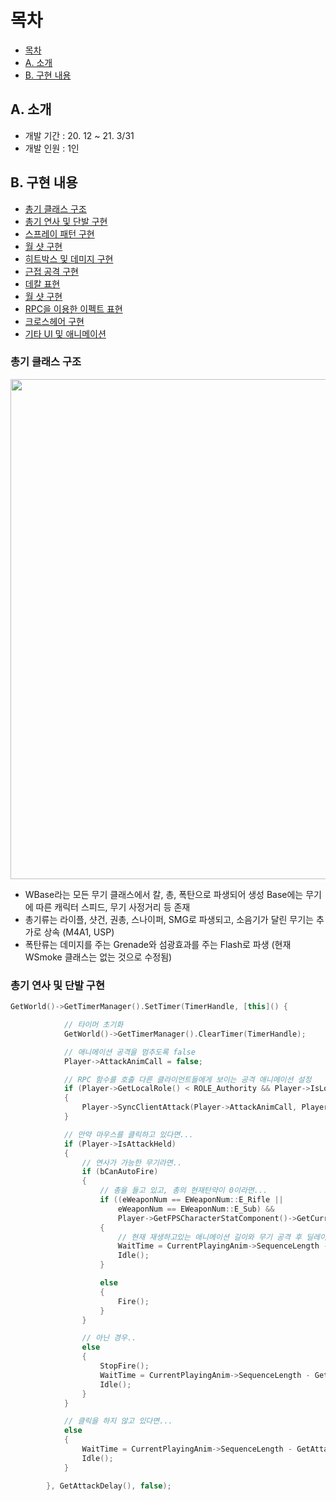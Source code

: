 # 목차
* [목차](#목차)
* [A. 소개](#소개)
* [B. 구현 내용](#구현-내용)

## A. 소개

* 개발 기간 : 20. 12 ~ 21. 3/31
* 개발 인원 : 1인 


## B. 구현 내용
* [총기 클래스 구조](#총기-클래스-구조)
* [총기 연사 및 단발 구현](#총기-연사-및-단발-구현)
* [스프레이 패턴 구현](#스프레이-패턴-구현)
* [월 샷 구현](#월-샷-구현)
* [히트박스 및 데미지 구현](#히트박스-및-데미지-구현)
* [근접 공격 구현](#근접-공격-구현)
* [데칼 표현](#데칼-표현)
* [월 샷 구현](#월-샷-구현)
* [RPC을 이용한 이펙트 표현](#RPC을-이용한-이펙트-표현)
* [크로스헤어 구현](#크로스헤어-구현)
* [기타 UI 및 애니메이션](#기타-UI-및-애니메이션)

### 총기 클래스 구조
<img src="https://user-images.githubusercontent.com/77636255/113281699-e1b67600-9320-11eb-960b-094108508016.PNG" width = "800">

* WBase라는 모든 무기 클래스에서 칼, 총, 폭탄으로 파생되어 생성 Base에는 무기에 따른 캐릭터 스피드, 무기 사정거리 등 존재
* 총기류는 라이플, 샷건, 권총, 스나이퍼, SMG로 파생되고, 소음기가 달린 무기는 추가로 상속 (M4A1, USP)
* 폭탄류는 데미지를 주는 Grenade와 섬광효과를 주는 Flash로 파생 (현재 WSmoke 클래스는 없는 것으로 수정됨)

### 총기 연사 및 단발 구현
```C++
GetWorld()->GetTimerManager().SetTimer(TimerHandle, [this]() {

			// 타이머 초기화
			GetWorld()->GetTimerManager().ClearTimer(TimerHandle);

			// 애니메이션 공격을 멈추도록 false
			Player->AttackAnimCall = false;

			// RPC 함수를 호출 다른 클라이언트들에게 보이는 공격 애니메이션 설정
			if (Player->GetLocalRole() < ROLE_Authority && Player->IsLocallyControlled())
			{
				Player->SyncClientAttack(Player->AttackAnimCall, Player->DelayTime);
			}

			// 만약 마우스를 클릭하고 있다면...
			if (Player->IsAttackHeld)
			{
				// 연사가 가능한 무기라면..
				if (bCanAutoFire)
				{
					// 총을 들고 있고, 총의 현재탄약이 0이라면...
					if ((eWeaponNum == EWeaponNum::E_Rifle ||
						eWeaponNum == EWeaponNum::E_Sub) &&
						Player->GetFPSCharacterStatComponent()->GetCurrentGunWeapon()->GetCurrentAmmoCount() == 0)
					{
						// 현재 재생하고있는 애니메이션 길이와 무기 공격 후 딜레이를 빼서 Idle 애니메이션이 자연스럽게 이어지도록 WaitTime을 설정
						WaitTime = CurrentPlayingAnim->SequenceLength - GetAttackDelay();
						Idle();
					}

					else
					{
						Fire();
					}
				}

				// 아닌 경우..
				else
				{
					StopFire();
					WaitTime = CurrentPlayingAnim->SequenceLength - GetAttackDelay();
					Idle();
				}
			}

			// 클릭을 하지 않고 있다면...
			else
			{
				WaitTime = CurrentPlayingAnim->SequenceLength - GetAttackDelay();
				Idle();
			}

		}, GetAttackDelay(), false);
```
